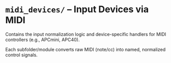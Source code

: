 # `midi_devices/` – Input Devices via MIDI

Contains the input normalization logic and device-specific handlers for MIDI controllers (e.g., APCmini, APC40).

Each subfolder/module converts raw MIDI (note/cc) into named, normalized control signals.